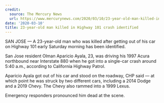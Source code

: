 ```yaml
---
credit:
  source: The Mercury News
  url: https://www.mercurynews.com/2020/03/10/23-year-old-man-killed-in-highway-101-crash-identified/
date: '2020-03-10'
title: 23-year-old man killed in Highway 101 crash identified
---
```

SAN JOSE — A 23-year-old man who was killed after getting out of his car on Highway 101 early Saturday morning has been identified.

San Jose resident Olman Aparicio Ayala, 23, was driving his 1997 Acura northbound near Interstate 880 when he got into a single-car crash around 5:40 a.m., according to California Highway Patrol.

Aparicio Ayala got out of his car and stood on the roadway, CHP said — at which point he was struck by two different cars, including a 2014 Dodge and a 2019 Chevy. The Chevy also rammed into a 1999 Lexus.

Emergency responders pronounced him dead at the scene.
